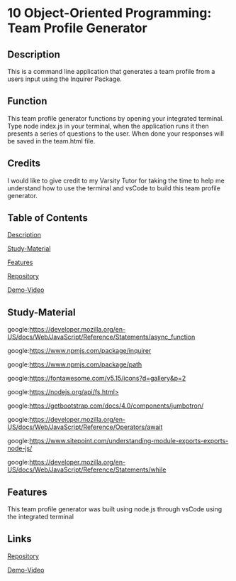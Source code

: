# 10 Object-Oriented Programming: Team Profile Generator

## Description
This is a command line application that generates a team profile from a users input using the Inquirer Package.

## Function

This team profile generator functions by opening your integrated terminal. Type node index.js in your terminal, when the application runs it then presents a series of questions to the user. When done your responses will be saved in the team.html file.

## Credits

I would like to give credit to my Varsity Tutor for taking the time to help me understand how to use the terminal and vsCode to build this team profile generator.  

## Table of Contents

[Description](#description)

[Study-Material](#Study-Material)

[Features](#features)

[Repository](https://github.com/jmoniz155/team_profile_generator)

[Demo-Video](https://watch.screencastify.com/v/tgMWeluRPy6Yhg2kRrvE)


## Study-Material

<a>google:<a href="#">https://developer.mozilla.org/en-US/docs/Web/JavaScript/Reference/Statements/async_function

<a>google:<a href="#">https://www.npmjs.com/package/inquirer

<a>google:<a href="#">https://www.npmjs.com/package/path

<a>google:<a href="#">https://fontawesome.com/v5.15/icons?d=gallery&p=2

<a>google:<a href="#">https://nodejs.org/api/fs.html>

<a>google:<a href="#">https://getbootstrap.com/docs/4.0/components/jumbotron/

<a>google:<a href="#">https://developer.mozilla.org/en-US/docs/Web/JavaScript/Reference/Operators/await

<a>google:<a href="#">https://www.sitepoint.com/understanding-module-exports-exports-node-js/

<a>google:<a href="#">https://developer.mozilla.org/en-US/docs/Web/JavaScript/Reference/Statements/while

## Features
This team profile generator was built using node.js through vsCode using the integrated terminal

## Links
[Repository](https://github.com/jmoniz155/team_profile_generator)

[Demo-Video](https://watch.screencastify.com/v/tgMWeluRPy6Yhg2kRrvE)